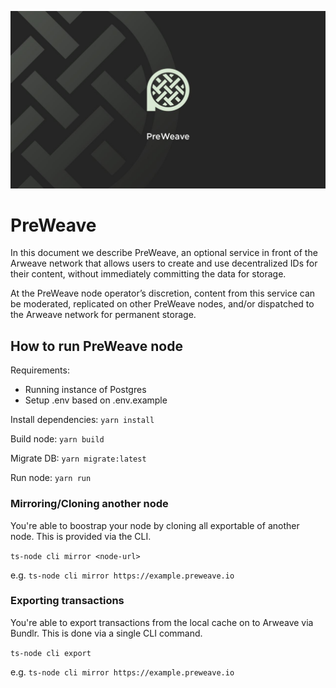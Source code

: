 ![PreWeave Logo](./assets/logo.jpeg)

# PreWeave

In this document we describe PreWeave, an optional service in front of the Arweave network that allows users to create and use decentralized IDs for their content, without immediately committing the data for storage.

At the PreWeave node operator’s discretion, content from this service can be moderated, replicated on other PreWeave nodes, and/or dispatched to the Arweave network for permanent storage.

## How to run PreWeave node

Requirements:
- Running instance of Postgres
- Setup .env based on .env.example

Install dependencies:
```yarn install```

Build node:
```yarn build```

Migrate DB:
```yarn migrate:latest```

Run node:
```yarn run```

### Mirroring/Cloning another node

You're able to boostrap your node by cloning all exportable of another node. This is provided via the CLI.

```ts-node cli mirror <node-url>```

e.g. ```ts-node cli mirror https://example.preweave.io```

### Exporting transactions

You're able to export transactions from the local cache on to Arweave via Bundlr. This is done via a single CLI command.

```ts-node cli export```

e.g. ```ts-node cli mirror https://example.preweave.io```